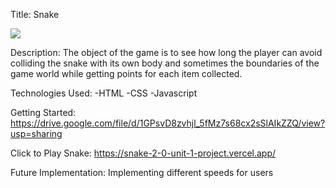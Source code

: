 Title: Snake

<img src='https://i.imgur.com/iG2KVDW.png'>

Description: 
The object of the game is to see how long the player can avoid colliding the snake with its own body and sometimes the boundaries of the game world while getting points for each item collected.

Technologies Used: 
-HTML
-CSS
-Javascript

Getting Started: https://drive.google.com/file/d/1GPsvD8zvhjl_5fMz7s68cx2sSlAIkZZQ/view?usp=sharing

Click to Play Snake: https://snake-2-0-unit-1-project.vercel.app/

Future Implementation: 
Implementing different speeds for users